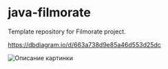 # java-filmorate
Template repository for Filmorate project.

https://dbdiagram.io/d/663a738d9e85a46d553d25dc

<image src="https://dbdiagram.io/d/663a738d9e85a46d553d25dc" alt="Описание картинки">
